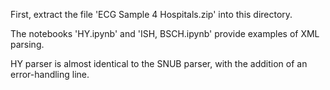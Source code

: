 First, extract the file 'ECG Sample 4 Hospitals.zip' into this directory.

The notebooks 'HY.ipynb' and 'ISH, BSCH.ipynb' provide examples of XML parsing. 

HY parser is almost identical to the SNUB parser, with the addition of an error-handling line.
